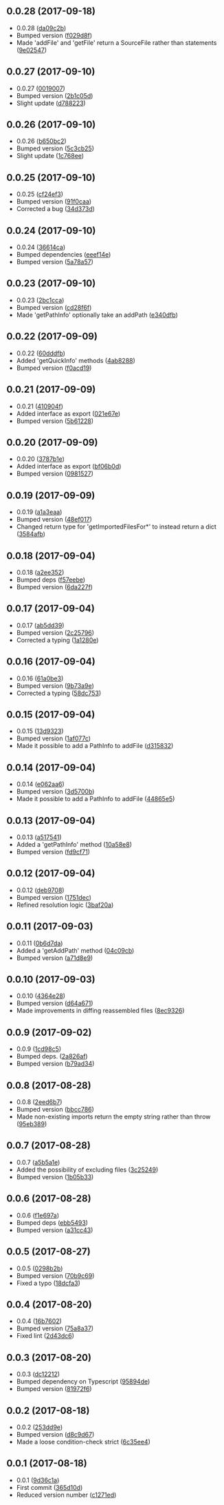 <a name="0.0.28"></a>
## 0.0.28 (2017-09-18)

* 0.0.28 ([da09c2b](https://github.com/wessberg/TypescriptLanguageService/commit/da09c2b))
* Bumped version ([f029d8f](https://github.com/wessberg/TypescriptLanguageService/commit/f029d8f))
* Made 'addFile' and 'getFile' return a SourceFile rather than statements ([9e02547](https://github.com/wessberg/TypescriptLanguageService/commit/9e02547))



<a name="0.0.27"></a>
## 0.0.27 (2017-09-10)

* 0.0.27 ([0019007](https://github.com/wessberg/TypescriptLanguageService/commit/0019007))
* Bumped version ([2b1c05d](https://github.com/wessberg/TypescriptLanguageService/commit/2b1c05d))
* Slight update ([d788223](https://github.com/wessberg/TypescriptLanguageService/commit/d788223))



<a name="0.0.26"></a>
## 0.0.26 (2017-09-10)

* 0.0.26 ([b650bc2](https://github.com/wessberg/TypescriptLanguageService/commit/b650bc2))
* Bumped version ([5c3cb25](https://github.com/wessberg/TypescriptLanguageService/commit/5c3cb25))
* Slight update ([1c768ee](https://github.com/wessberg/TypescriptLanguageService/commit/1c768ee))



<a name="0.0.25"></a>
## 0.0.25 (2017-09-10)

* 0.0.25 ([cf24ef3](https://github.com/wessberg/TypescriptLanguageService/commit/cf24ef3))
* Bumped version ([91f0caa](https://github.com/wessberg/TypescriptLanguageService/commit/91f0caa))
* Corrected a bug ([34d373d](https://github.com/wessberg/TypescriptLanguageService/commit/34d373d))



<a name="0.0.24"></a>
## 0.0.24 (2017-09-10)

* 0.0.24 ([36614ca](https://github.com/wessberg/TypescriptLanguageService/commit/36614ca))
* Bumped dependencies ([eeef14e](https://github.com/wessberg/TypescriptLanguageService/commit/eeef14e))
* Bumped version ([5a78a57](https://github.com/wessberg/TypescriptLanguageService/commit/5a78a57))



<a name="0.0.23"></a>
## 0.0.23 (2017-09-10)

* 0.0.23 ([2bc1cca](https://github.com/wessberg/TypescriptLanguageService/commit/2bc1cca))
* Bumped version ([cd28f6f](https://github.com/wessberg/TypescriptLanguageService/commit/cd28f6f))
* Made 'getPathInfo' optionally take an addPath ([e340dfb](https://github.com/wessberg/TypescriptLanguageService/commit/e340dfb))



<a name="0.0.22"></a>
## 0.0.22 (2017-09-09)

* 0.0.22 ([60dddfb](https://github.com/wessberg/TypescriptLanguageService/commit/60dddfb))
* Added 'getQuickInfo' methods ([4ab8288](https://github.com/wessberg/TypescriptLanguageService/commit/4ab8288))
* Bumped version ([f0acd19](https://github.com/wessberg/TypescriptLanguageService/commit/f0acd19))



<a name="0.0.21"></a>
## 0.0.21 (2017-09-09)

* 0.0.21 ([410904f](https://github.com/wessberg/TypescriptLanguageService/commit/410904f))
* Added interface as export ([021e67e](https://github.com/wessberg/TypescriptLanguageService/commit/021e67e))
* Bumped version ([5b61228](https://github.com/wessberg/TypescriptLanguageService/commit/5b61228))



<a name="0.0.20"></a>
## 0.0.20 (2017-09-09)

* 0.0.20 ([3787b1e](https://github.com/wessberg/TypescriptLanguageService/commit/3787b1e))
* Added interface as export ([bf06b0d](https://github.com/wessberg/TypescriptLanguageService/commit/bf06b0d))
* Bumped version ([0981527](https://github.com/wessberg/TypescriptLanguageService/commit/0981527))



<a name="0.0.19"></a>
## 0.0.19 (2017-09-09)

* 0.0.19 ([a1a3eaa](https://github.com/wessberg/TypescriptLanguageService/commit/a1a3eaa))
* Bumped version ([48ef017](https://github.com/wessberg/TypescriptLanguageService/commit/48ef017))
* Changed return type for 'getImportedFilesFor*' to instead return a dict ([3584afb](https://github.com/wessberg/TypescriptLanguageService/commit/3584afb))



<a name="0.0.18"></a>
## 0.0.18 (2017-09-04)

* 0.0.18 ([a2ee352](https://github.com/wessberg/TypescriptLanguageService/commit/a2ee352))
* Bumped deps ([f57eebe](https://github.com/wessberg/TypescriptLanguageService/commit/f57eebe))
* Bumped version ([6da227f](https://github.com/wessberg/TypescriptLanguageService/commit/6da227f))



<a name="0.0.17"></a>
## 0.0.17 (2017-09-04)

* 0.0.17 ([ab5dd39](https://github.com/wessberg/TypescriptLanguageService/commit/ab5dd39))
* Bumped version ([2c25796](https://github.com/wessberg/TypescriptLanguageService/commit/2c25796))
* Corrected a typing ([1a1280e](https://github.com/wessberg/TypescriptLanguageService/commit/1a1280e))



<a name="0.0.16"></a>
## 0.0.16 (2017-09-04)

* 0.0.16 ([61a0be3](https://github.com/wessberg/TypescriptLanguageService/commit/61a0be3))
* Bumped version ([9b73a9e](https://github.com/wessberg/TypescriptLanguageService/commit/9b73a9e))
* Corrected a typing ([58dc753](https://github.com/wessberg/TypescriptLanguageService/commit/58dc753))



<a name="0.0.15"></a>
## 0.0.15 (2017-09-04)

* 0.0.15 ([13d9323](https://github.com/wessberg/TypescriptLanguageService/commit/13d9323))
* Bumped version ([1af077c](https://github.com/wessberg/TypescriptLanguageService/commit/1af077c))
* Made it possible to add a PathInfo to addFile ([d315832](https://github.com/wessberg/TypescriptLanguageService/commit/d315832))



<a name="0.0.14"></a>
## 0.0.14 (2017-09-04)

* 0.0.14 ([e062aa6](https://github.com/wessberg/TypescriptLanguageService/commit/e062aa6))
* Bumped version ([3d5700b](https://github.com/wessberg/TypescriptLanguageService/commit/3d5700b))
* Made it possible to add a PathInfo to addFile ([44865e5](https://github.com/wessberg/TypescriptLanguageService/commit/44865e5))



<a name="0.0.13"></a>
## 0.0.13 (2017-09-04)

* 0.0.13 ([a517541](https://github.com/wessberg/TypescriptLanguageService/commit/a517541))
* Added a 'getPathInfo' method ([10a58e8](https://github.com/wessberg/TypescriptLanguageService/commit/10a58e8))
* Bumped version ([fd9cf71](https://github.com/wessberg/TypescriptLanguageService/commit/fd9cf71))



<a name="0.0.12"></a>
## 0.0.12 (2017-09-04)

* 0.0.12 ([deb9708](https://github.com/wessberg/TypescriptLanguageService/commit/deb9708))
* Bumped version ([1751dec](https://github.com/wessberg/TypescriptLanguageService/commit/1751dec))
* Refined resolution logic ([3baf20a](https://github.com/wessberg/TypescriptLanguageService/commit/3baf20a))



<a name="0.0.11"></a>
## 0.0.11 (2017-09-03)

* 0.0.11 ([0b6d7da](https://github.com/wessberg/TypescriptLanguageService/commit/0b6d7da))
* Added a 'getAddPath' method ([04c09cb](https://github.com/wessberg/TypescriptLanguageService/commit/04c09cb))
* Bumped version ([a71d8e9](https://github.com/wessberg/TypescriptLanguageService/commit/a71d8e9))



<a name="0.0.10"></a>
## 0.0.10 (2017-09-03)

* 0.0.10 ([4364e28](https://github.com/wessberg/TypescriptLanguageService/commit/4364e28))
* Bumped version ([d64a671](https://github.com/wessberg/TypescriptLanguageService/commit/d64a671))
* Made improvements in diffing reassembled files ([8ec9326](https://github.com/wessberg/TypescriptLanguageService/commit/8ec9326))



<a name="0.0.9"></a>
## 0.0.9 (2017-09-02)

* 0.0.9 ([1cd98c5](https://github.com/wessberg/TypescriptLanguageService/commit/1cd98c5))
* Bumped deps. ([2a826af](https://github.com/wessberg/TypescriptLanguageService/commit/2a826af))
* Bumped version ([b79ad34](https://github.com/wessberg/TypescriptLanguageService/commit/b79ad34))



<a name="0.0.8"></a>
## 0.0.8 (2017-08-28)

* 0.0.8 ([2eed6b7](https://github.com/wessberg/TypescriptLanguageService/commit/2eed6b7))
* Bumped version ([bbcc786](https://github.com/wessberg/TypescriptLanguageService/commit/bbcc786))
* Made non-existing imports return the empty string rather than throw ([95eb389](https://github.com/wessberg/TypescriptLanguageService/commit/95eb389))



<a name="0.0.7"></a>
## 0.0.7 (2017-08-28)

* 0.0.7 ([a5b5a1e](https://github.com/wessberg/TypescriptLanguageService/commit/a5b5a1e))
* Added the possibility of excluding files ([3c25249](https://github.com/wessberg/TypescriptLanguageService/commit/3c25249))
* Bumped version ([1b05b33](https://github.com/wessberg/TypescriptLanguageService/commit/1b05b33))



<a name="0.0.6"></a>
## 0.0.6 (2017-08-28)

* 0.0.6 ([f1e697a](https://github.com/wessberg/TypescriptLanguageService/commit/f1e697a))
* Bumped deps ([ebb5493](https://github.com/wessberg/TypescriptLanguageService/commit/ebb5493))
* Bumped version ([a31cc43](https://github.com/wessberg/TypescriptLanguageService/commit/a31cc43))



<a name="0.0.5"></a>
## 0.0.5 (2017-08-27)

* 0.0.5 ([0298b2b](https://github.com/wessberg/TypescriptLanguageService/commit/0298b2b))
* Bumped version ([70b9c69](https://github.com/wessberg/TypescriptLanguageService/commit/70b9c69))
* Fixed a typo ([18dcfa3](https://github.com/wessberg/TypescriptLanguageService/commit/18dcfa3))



<a name="0.0.4"></a>
## 0.0.4 (2017-08-20)

* 0.0.4 ([16b7602](https://github.com/wessberg/TypescriptLanguageService/commit/16b7602))
* Bumped version ([75a8a37](https://github.com/wessberg/TypescriptLanguageService/commit/75a8a37))
* Fixed lint ([2d43dc6](https://github.com/wessberg/TypescriptLanguageService/commit/2d43dc6))



<a name="0.0.3"></a>
## 0.0.3 (2017-08-20)

* 0.0.3 ([dc12212](https://github.com/wessberg/TypescriptLanguageService/commit/dc12212))
* Bumped dependency on Typescript ([95894de](https://github.com/wessberg/TypescriptLanguageService/commit/95894de))
* Bumped version ([81972f6](https://github.com/wessberg/TypescriptLanguageService/commit/81972f6))



<a name="0.0.2"></a>
## 0.0.2 (2017-08-18)

* 0.0.2 ([253dd9e](https://github.com/wessberg/TypescriptLanguageService/commit/253dd9e))
* Bumped version ([d8c9d67](https://github.com/wessberg/TypescriptLanguageService/commit/d8c9d67))
* Made a loose condition-check strict ([6c35ee4](https://github.com/wessberg/TypescriptLanguageService/commit/6c35ee4))



<a name="0.0.1"></a>
## 0.0.1 (2017-08-18)

* 0.0.1 ([9d36c1a](https://github.com/wessberg/TypescriptLanguageService/commit/9d36c1a))
* First commit ([365d10d](https://github.com/wessberg/TypescriptLanguageService/commit/365d10d))
* Reduced version number ([c1271ed](https://github.com/wessberg/TypescriptLanguageService/commit/c1271ed))



